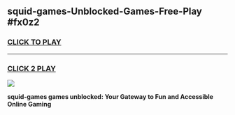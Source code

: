 
## squid-games-Unblocked-Games-Free-Play #fx0z2
<h3>
<a href="https://us.freeplayer.one?title=squid-games&ref=9M">CLICK TO PLAY</a></h3>
<hr>

<h3>
<a href="https://us.freeplayer.one?title=squid-games&ref=9M">CLICK 2 PLAY</a>
  
</h3>

<a href="https://us.freeplayer.one?title=squid-games&ref=9M"><img src="https://clearcache.store/games.png"></a>


**squid-games games unblocked: Your Gateway to Fun and Accessible Online Gaming**
